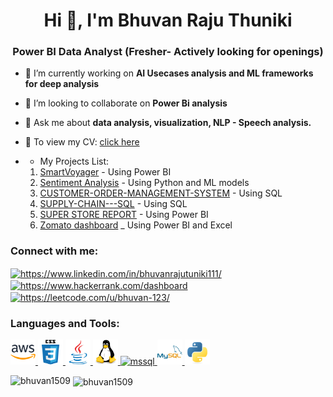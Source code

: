 <h1 align="center">Hi 👋, I'm Bhuvan Raju Thuniki</h1>
<h3 align="center">Power BI Data Analyst (Fresher- Actively looking for openings)</h3>



- 🔭 I’m currently working on **AI Usecases analysis and ML frameworks for deep analysis**

- 👯 I’m looking to collaborate on **Power Bi analysis**


- 💬 Ask me about **data analysis, visualization, NLP - Speech analysis.**

- 📄 To view my CV: [click here](https://drive.google.com/file/d/1LxusGlVtif1aXRLkZQlZ9AZQM_wrweS1/view?usp=sharing)

- - My Projects List:
  
  1. [SmartVoyager](https://github.com/bhuvan1509/SmartVoyager-Empowering-Trips-with-Intelligent-Insights)  - Using Power BI
  2. [Sentiment Analysis](https://github.com/bhuvan1509/Speech-emotion-detention-) - Using Python and ML models
  3. [CUSTOMER-ORDER-MANAGEMENT-SYSTEM](https://github.com/bhuvan1509/CUSTOMER-ORDER-MANAGEMENT-SYSTEM) - Using SQL
  4. [SUPPLY-CHAIN---SQL](https://github.com/bhuvan1509/SUPPLY-CHAIN---SQL) - Using SQL
  5. [SUPER STORE REPORT](https://github.com/bhuvan1509/Power-Bi/blob/main/SUPER%20STORE%20REPORT%202.pdf) - Using Power BI
  6. [Zomato dashboard](https://github.com/bhuvan1509/Power-Bi/blob/main/Zomato%20dashboard.pbix) _ Using Power BI and Excel

<h3 align="left">Connect with me:</h3>
<p align="left">
<a href="https://linkedin.com/in/https://www.linkedin.com/in/bhuvanrajutuniki111/" target="blank"><img align="center" src="https://raw.githubusercontent.com/rahuldkjain/github-profile-readme-generator/master/src/images/icons/Social/linked-in-alt.svg" alt="https://www.linkedin.com/in/bhuvanrajutuniki111/" height="30" width="40" /></a>
<a href="https://www.hackerrank.com/https://www.hackerrank.com/dashboard" target="blank"><img align="center" src="https://raw.githubusercontent.com/rahuldkjain/github-profile-readme-generator/master/src/images/icons/Social/hackerrank.svg" alt="https://www.hackerrank.com/dashboard" height="30" width="40" /></a>
<a href="https://www.leetcode.com/https://leetcode.com/u/bhuvan-123/" target="blank"><img align="center" src="https://raw.githubusercontent.com/rahuldkjain/github-profile-readme-generator/master/src/images/icons/Social/leet-code.svg" alt="https://leetcode.com/u/bhuvan-123/" height="30" width="40" /></a>
</p>

<h3 align="left">Languages and Tools:</h3>
<p align="left"> <a href="https://aws.amazon.com" target="_blank" rel="noreferrer"> <img src="https://raw.githubusercontent.com/devicons/devicon/master/icons/amazonwebservices/amazonwebservices-original-wordmark.svg" alt="aws" width="40" height="40"/> </a> <a href="https://www.w3schools.com/css/" target="_blank" rel="noreferrer"> <img src="https://raw.githubusercontent.com/devicons/devicon/master/icons/css3/css3-original-wordmark.svg" alt="css3" width="40" height="40"/> </a> <a href="https://www.java.com" target="_blank" rel="noreferrer"> <img src="https://raw.githubusercontent.com/devicons/devicon/master/icons/java/java-original.svg" alt="java" width="40" height="40"/> </a> <a href="https://www.linux.org/" target="_blank" rel="noreferrer"> <img src="https://raw.githubusercontent.com/devicons/devicon/master/icons/linux/linux-original.svg" alt="linux" width="40" height="40"/> </a> <a href="https://www.microsoft.com/en-us/sql-server" target="_blank" rel="noreferrer"> <img src="https://www.svgrepo.com/show/303229/microsoft-sql-server-logo.svg" alt="mssql" width="40" height="40"/> </a> <a href="https://www.mysql.com/" target="_blank" rel="noreferrer"> <img src="https://raw.githubusercontent.com/devicons/devicon/master/icons/mysql/mysql-original-wordmark.svg" alt="mysql" width="40" height="40"/> </a> <a href="https://www.python.org" target="_blank" rel="noreferrer"> <img src="https://raw.githubusercontent.com/devicons/devicon/master/icons/python/python-original.svg" alt="python" width="40" height="40"/> </a> </p>

<p><img align="left" src="https://github-readme-stats.vercel.app/api/top-langs?username=bhuvan1509&show_icons=true&locale=en&layout=compact" alt="bhuvan1509" /></p>

<p>&nbsp;<img align="center" src="https://github-readme-stats.vercel.app/api?username=bhuvan1509&show_icons=true&locale=en" alt="bhuvan1509" /></p>
